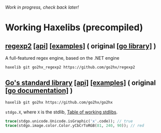 *Work in progress, check back later!*

# Working Haxelibs (precompiled)

## [regexp2](https://github.com/go2hx/regexp2) [[api]](https://go2hx.github.io/regexp2/api/github_dot_com/dlclark/regexp2/Regexp2.html) [[examples]](https://github.com/go2hx/regexp2/blob/master/Example.hx) ( original [[go library]](https://github.com/dlclark/regexp2) )
A full-featured regex engine, based on the .NET engine 
```sh
haxelib git go2hx_regexp2 https://github.com/go2hx/regexp2
```

## [Go's standard library](https://github.com/go2hx/go2hx/blob/master/stdgo) [[api]](https://go2hx.github.io/api) [[examples]](https://github.com/go2hx/go2hx.github.io/tree/master/samples/cases) ( original [[go documentation]](https://pkg.go.dev/std) )
```sh
haxelib git go2hx https://github.com/go2hx/go2hx
```
``stdgo.X``, where ``X`` is the stdlib, [Table of working stdlibs](https://go2hx.github.io/).
```haxe
trace(stdgo.unicode.Unicode.isGraphic('x'.code)); // true
trace(stdgo.image.color.Color.yCbCrToRGB(81, 240, 90)); // red
```

